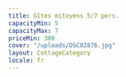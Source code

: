 ```yaml
---
title: Gîtes mitoyens 5/7 pers.
capacityMin: 5
capacityMax: 7
priceMin: 300
cover: "/uploads/DSC02876.jpg"
layout: CottageCategory
locale: fr
---
```

